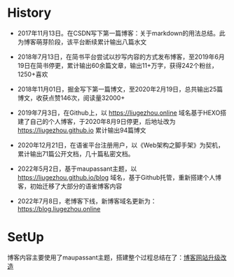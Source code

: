 
# History
 - 2017年11月13日。在CSDN写下第一篇博客：关于markdown的用法总结。此为博客萌芽阶段，该平台断续累计输出八篇水文  
 - 2018年7月13日，在简书平台尝试以抄写内容的方式发布博客，至2019年6月19日在简书停更，累计输出60余篇文章，输出11+万字，获得242个粉丝，1250+喜欢 
 - 2018年11月01日，掘金写下第一篇博文，至2020年2月19日，总共输出25篇博文，收获点赞146次，阅读量32000+
 - 2019年7月3日，在Github上，以 https://liugezhou.online 域名基于HEXO搭建了自己的个人博客，于2020年8月9日停更，后地址改为 https://liugezhou.github.io 累计输出94篇博文
 
 - 2020年12月21日，在语雀平台注册用户，以《Web架构之脚手架》为契机，累计输出71篇公开文档，几十篇私密文档。
 - 2022年5月2日，基于maupassant主题，以 https://liugezhou.github.io/blog 域名，基于Github托管，重新搭建个人博客，初始迁移了大部分的语雀博客内容
 - 2022年7月8日，老博客下线，新博客域名更新为：https://blog.liugezhou.online 

 # SetUp
 博客内容主要使用了maupassant主题，搭建整个过程总结在了：[博客网站升级改造](https://blog.liugezhou.online/027-%E7%BD%91%E7%AB%99%E5%8D%87%E7%BA%A7%E6%94%B9%E9%80%A0/)  


